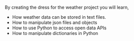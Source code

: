By creating the dress for the weather project you will learn,

- How weather data can be stored in text files.
- How to manipulate json files and objects
- How to use Python to access open data APIs
- How to manipulate dictionaries in Python

